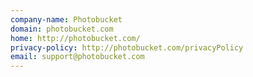 ```yaml
---
company-name: Photobucket
domain: photobucket.com
home: http://photobucket.com/
privacy-policy: http://photobucket.com/privacyPolicy
email: support@photobucket.com
---
```




